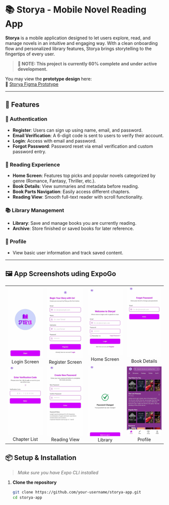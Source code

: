 # 📚 Storya - Mobile Novel Reading App

**Storya** is a mobile application designed to let users explore, read, and manage novels in an intuitive and engaging way. With a clean onboarding flow and personalized library features, Storya brings storytelling to the fingertips of every user.

> **🚧 NOTE: This project is currently 60% complete and under active development.**

You may view the **prototype design** here:  
🔗 [Storya Figma Prototype](https://www.figma.com/design/Fqb4S8PGmcxPx1CvbdIJlD/Storya-Prototype?m=dev&t=o6T3wc8pw79iV7Zj-1)

---

## 📲 Features

### 🔐 Authentication
- **Register**: Users can sign up using name, email, and password.
- **Email Verification**: A 6-digit code is sent to users to verify their account.
- **Login**: Access with email and password.
- **Forgot Password**: Password reset via email verification and custom password entry.

### 📖 Reading Experience
- **Home Screen**: Features top picks and popular novels categorized by genre (Romance, Fantasy, Thriller, etc.).
- **Book Details**: View summaries and metadata before reading.
- **Book Parts Navigation**: Easily access different chapters.
- **Reading View**: Smooth full-text reader with scroll functionality.

### 📚 Library Management
- **Library**: Save and manage books you are currently reading.
- **Archive**: Store finished or saved books for later reference.

### 👤 Profile
- View basic user information and track saved content.

---
## 🖼️ App Screenshots uding ExpoGo

<table>
  <tr>
    <td align="center"><img src="./assets/Storya1.jpg" width="150"/><br/>Login Screen</td>
    <td align="center"><img src="./assets/Storya2.jpg" width="150"/><br/>Register Screen</td>
    <td align="center"><img src="./assets/Storya3.jpg" width="150"/><br/>Home Screen</td>
    <td align="center"><img src="./assets/Storya4.jpg" width="150"/><br/>Book Details</td>
  </tr>
  <tr>
    <td align="center"><img src="./assets/Storya5.jpg" width="150"/><br/>Chapter List</td>
    <td align="center"><img src="./assets/Storya6.jpg" width="150"/><br/>Reading View</td>
    <td align="center"><img src="./assets/Storya7.jpg" width="150"/><br/>Library</td>
    <td align="center"><img src="./assets/Storya8.jpg" width="150"/><br/>Profile</td>
  </tr>
</table>

## 📦 Setup & Installation

> _Make sure you have Expo CLI installed_

1. **Clone the repository**
   ```bash
   git clone https://github.com/your-username/storya-app.git
   cd storya-app
